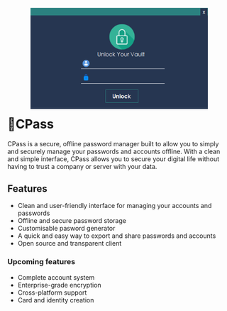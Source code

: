 <p align="center">
    <img src="https://github.com/JakeCallcut/CPass/blob/main/CPass/bin/Dependencies/mainSC.png" width=400 style="margin-bottom:-25px"><br>
</p>

# 🔐CPass
CPass is a secure, offline password manager built to allow you to simply and securely manage your passwords and accounts offline. With a clean and simple interface, CPass allows you to secure your digital life without having to trust a company or server with your data.

## Features
 - Clean and user-friendly interface for managing your accounts and passwords
 - Offline and secure password storage
 - Customisable pasword generator
 - A quick and easy way to export and share passwords and accounts
 - Open source and transparent client

 ### Upcoming features
 - Complete account system
 - Enterprise-grade encryption
 - Cross-platform support
 - Card and identity creation